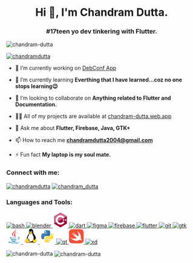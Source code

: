 <h1 align="center">Hi 👋, I'm Chandram Dutta.</h1>
<h3 align="center">#17teen yo dev tinkering with Flutter.</h3>

<p align="left"> <img src="https://komarev.com/ghpvc/?username=chandram-dutta&label=Profile%20views&color=0e75b6&style=flat" alt="chandram-dutta" /> </p>

<p align="left"> <a href="https://twitter.com/chandramdutta" target="blank"><img src="https://img.shields.io/twitter/follow/chandramdutta?logo=twitter&style=for-the-badge" alt="chandramdutta" /></a> </p>

- 🔭 I’m currently working on [DebConf App](https://github.com/Chandram-Dutta/debconf)

- 🌱 I’m currently learning **Everthing that I have learned...coz no one stops learning😉**

- 👯 I’m looking to collaborate on **Anything related to Flutter and Documentation.**

- 👨‍💻 All of my projects are available at [chandram-dutta.web.app](chandram-dutta.web.app)

- 💬 Ask me about **Flutter, Firebase, Java, GTK+**

- 📫 How to reach me **chandramdutta2004@gmail.com**

- ⚡ Fun fact **My laptop is my soul mate.**

<h3 align="left">Connect with me:</h3>
<p align="left">
<a href="https://twitter.com/chandramdutta" target="blank"><img align="center" src="https://raw.githubusercontent.com/rahuldkjain/github-profile-readme-generator/master/src/images/icons/Social/twitter.svg" alt="chandramdutta" height="30" width="40" /></a>
<a href="https://instagram.com/chandram_codes" target="blank"><img align="center" src="https://raw.githubusercontent.com/rahuldkjain/github-profile-readme-generator/master/src/images/icons/Social/instagram.svg" alt="chandram_dutta" height="30" width="40" /></a>
</p>

<h3 align="left">Languages and Tools:</h3>
<p align="left"> <a href="https://www.gnu.org/software/bash/" target="_blank"> <img src="https://www.vectorlogo.zone/logos/gnu_bash/gnu_bash-icon.svg" alt="bash" width="40" height="40"/> </a> <a href="https://www.blender.org/" target="_blank"> <img src="https://download.blender.org/branding/community/blender_community_badge_white.svg" alt="blender" width="40" height="40"/> </a> <a href="https://www.w3schools.com/cpp/" target="_blank"> <img src="https://raw.githubusercontent.com/devicons/devicon/master/icons/cplusplus/cplusplus-original.svg" alt="cplusplus" width="40" height="40"/> </a> <a href="https://dart.dev" target="_blank"> <img src="https://www.vectorlogo.zone/logos/dartlang/dartlang-icon.svg" alt="dart" width="40" height="40"/> </a> <a href="https://www.figma.com/" target="_blank"> <img src="https://www.vectorlogo.zone/logos/figma/figma-icon.svg" alt="figma" width="40" height="40"/> </a> <a href="https://firebase.google.com/" target="_blank"> <img src="https://www.vectorlogo.zone/logos/firebase/firebase-icon.svg" alt="firebase" width="40" height="40"/> </a> <a href="https://flutter.dev" target="_blank"> <img src="https://www.vectorlogo.zone/logos/flutterio/flutterio-icon.svg" alt="flutter" width="40" height="40"/> </a> <a href="https://git-scm.com/" target="_blank"> <img src="https://www.vectorlogo.zone/logos/git-scm/git-scm-icon.svg" alt="git" width="40" height="40"/> </a> <a href="https://www.gtk.org/" target="_blank"> <img src="https://upload.wikimedia.org/wikipedia/commons/7/71/GTK_logo.svg" alt="gtk" width="40" height="40"/> </a> <a href="https://www.java.com" target="_blank"> <img src="https://raw.githubusercontent.com/devicons/devicon/master/icons/java/java-original.svg" alt="java" width="40" height="40"/> </a> <a href="https://www.linux.org/" target="_blank"> <img src="https://raw.githubusercontent.com/devicons/devicon/master/icons/linux/linux-original.svg" alt="linux" width="40" height="40"/> </a> <a href="https://www.python.org" target="_blank"> <img src="https://raw.githubusercontent.com/devicons/devicon/master/icons/python/python-original.svg" alt="python" width="40" height="40"/> </a> <a href="https://www.qt.io/" target="_blank"> <img src="https://upload.wikimedia.org/wikipedia/commons/0/0b/Qt_logo_2016.svg" alt="qt" width="40" height="40"/> </a> <a href="https://developer.apple.com/swift/" target="_blank"> <img src="https://raw.githubusercontent.com/devicons/devicon/master/icons/swift/swift-original.svg" alt="swift" width="40" height="40"/> </a> <a href="https://www.adobe.com/products/xd.html" target="_blank"> <img src="https://cdn.worldvectorlogo.com/logos/adobe-xd.svg" alt="xd" width="40" height="40"/> </a> </p>

<p><img align="left" src="https://github-readme-stats.vercel.app/api/top-langs?username=chandram-dutta&show_icons=true&locale=en&layout=compact" alt="chandram-dutta" /></p>

<p>&nbsp;<img align="center" src="https://github-readme-stats.vercel.app/api?username=chandram-dutta&show_icons=true&locale=en" alt="chandram-dutta" /></p>

